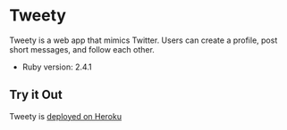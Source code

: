 # Tweety

Tweety is a web app that mimics Twitter. Users can create a profile, post short messages, and follow each other.

* Ruby version: 2.4.1

## Try it Out

Tweety is [deployed on Heroku](https://katmueller-tweety.herokuapp.com/)
